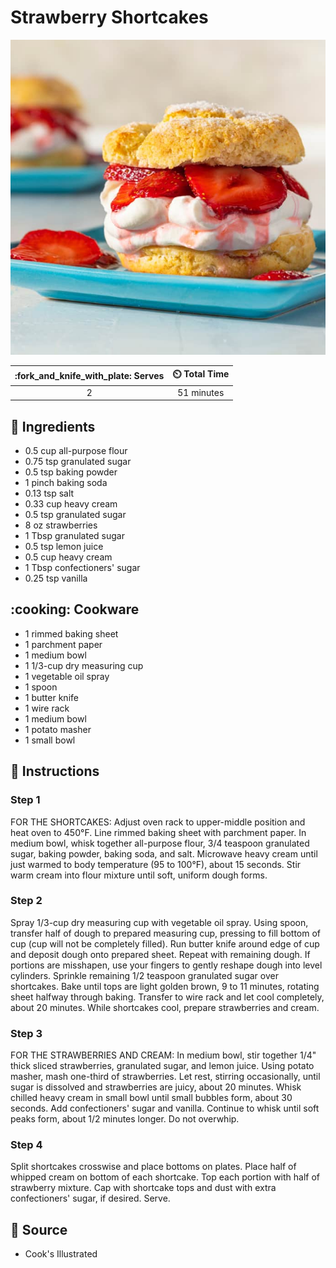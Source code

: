 # Strawberry Shortcakes

![Strawberry Shortcakes](../assets/images/strawberry-shortcakes.jpg)

| :fork_and_knife_with_plate: Serves | :timer_clock: Total Time |
|:----------------------------------:|:-----------------------: |
| 2 | 51 minutes |

## :salt: Ingredients

- 0.5 cup all-purpose flour
- 0.75 tsp granulated sugar
- 0.5 tsp baking powder
- 1 pinch baking soda
- 0.13 tsp salt
- 0.33 cup heavy cream
- 0.5 tsp granulated sugar
- 8 oz strawberries
- 1 Tbsp granulated sugar
- 0.5 tsp lemon juice
- 0.5 cup heavy cream
- 1 Tbsp confectioners' sugar
- 0.25 tsp vanilla

## :cooking: Cookware

- 1 rimmed baking sheet
- 1 parchment paper
- 1 medium bowl
- 1 1/3-cup dry measuring cup
- 1 vegetable oil spray
- 1 spoon
- 1 butter knife
- 1 wire rack
- 1 medium bowl
- 1 potato masher
- 1 small bowl

## :pencil: Instructions

### Step 1

FOR THE SHORTCAKES: Adjust oven rack to upper-middle position and heat oven to 450°F. Line rimmed baking sheet with
parchment paper. In medium bowl, whisk together all-purpose flour, 3/4 teaspoon granulated sugar, baking powder, baking
soda, and salt. Microwave heavy cream until just warmed to body temperature (95 to 100°F), about 15 seconds. Stir warm
cream into flour mixture until soft, uniform dough forms.

### Step 2

Spray 1/3-cup dry measuring cup with vegetable oil spray. Using spoon, transfer half of dough to prepared measuring cup,
pressing to fill bottom of cup (cup will not be completely filled). Run butter knife around edge of cup and deposit
dough onto prepared sheet. Repeat with remaining dough. If portions are misshapen, use your fingers to gently reshape
dough into level cylinders. Sprinkle remaining 1/2 teaspoon granulated sugar over shortcakes. Bake until tops are light
golden brown, 9 to 11 minutes, rotating sheet halfway through baking. Transfer to wire rack and let cool completely,
about 20 minutes. While shortcakes cool, prepare strawberries and cream.

### Step 3

FOR THE STRAWBERRIES AND CREAM: In medium bowl, stir together 1/4" thick sliced strawberries, granulated sugar, and
lemon juice. Using potato masher, mash one-third of strawberries. Let rest, stirring occasionally, until sugar is
dissolved and strawberries are juicy, about 20 minutes. Whisk chilled heavy cream in small bowl until small bubbles
form, about 30 seconds. Add confectioners' sugar and vanilla. Continue to whisk until soft peaks form, about 1/2 minutes
longer. Do not overwhip.

### Step 4

Split shortcakes crosswise and place bottoms on plates. Place half of whipped cream on bottom of each shortcake. Top
each portion with half of strawberry mixture. Cap with shortcake tops and dust with extra confectioners' sugar, if
desired. Serve.

## :link: Source

- Cook's Illustrated
